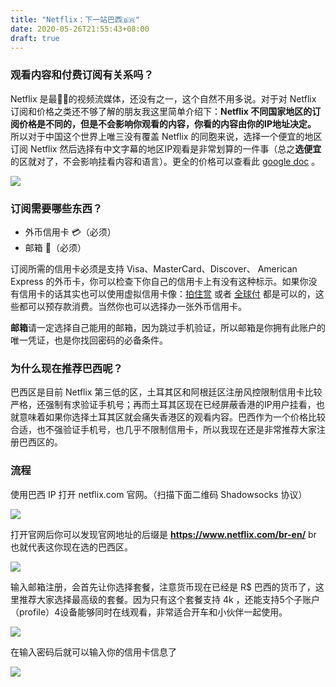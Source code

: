 ```yaml
---
title: "Netflix：下一站巴西🇧🇷"
date: 2020-05-26T21:55:43+08:00
draft: true
---
```


### 观看内容和付费订阅有关系吗？

Netflix 是最🐂🍺的视频流媒体，还没有之一，这个自然不用多说。对于对 Netflix 订阅和价格之类还不够了解的朋友我这里简单介绍下：**Netflix 不同国家地区的订阅价格是不同的，但是不会影响你观看的内容，你看的内容由你的IP地址决定。** 所以对于中国这个世界上唯三没有覆盖 Netflix 的同胞来说，选择一个便宜的地区订阅 Netflix 然后选择有中文字幕的地区IP观看是非常划算的一件事（总之**选便宜**的区就对了，不会影响挂看内容和语言）。更全的价格可以查看此 [google doc](https://docs.google.com/spreadsheets/d/1usSHC2Vrb4KRk3WCu_2LLhls5qtBHHRuh_9ESeXI3nw/edit#gid=1088253101) 。

![](https://oss.qust.me/img/20200527005035.png)

### 订阅需要哪些东西？

* 外币信用卡 💳（必须）
* 邮箱 📮（必须）

订阅所需的信用卡必须是支持 Visa、MasterCard、Discover、 American Express 的外币卡，你可以检查下你自己的信用卡上有没有这种标示。如果你没有信用卡的话其实也可以使用虚拟信用卡像：[拍住赏](https://www.tapngo.com.hk/chi/index.html) 或者 [全球付](https://www.globalcash.hk/v4/) 都是可以的，这些都可以预存款消费。当然你也可以选择办一张外币信用卡。

**邮箱**请一定选择自己能用的邮箱，因为跳过手机验证，所以邮箱是你拥有此账户的唯一凭证，也是你找回密码的必备条件。

### 为什么现在推荐巴西呢？

巴西区是目前 Netflix 第三低的区，土耳其区和阿根廷区注册风控限制信用卡比较严格，还强制有求验证手机号；再而土耳其区现在已经屏蔽香港的IP用户挂看，也就意味着如果你选择土耳其区就会痛失香港区的观看内容。巴西作为一个价格比较合适，也不强验证手机号，也几乎不限制信用卡，所以我现在还是非常推荐大家注册巴西区的。

### 流程

使用巴西 IP 打开 netflix.com 官网。（扫描下面二维码 Shadowsocks 协议）

![](https://oss.qust.me/img/20200527013128.jpg)

打开官网后你可以发现官网地址的后缀是 **https://www.netflix.com/br-en/**  br 也就代表这你现在选的巴西区。

![](https://oss.qust.me/img/20200527013343.jpg)

输入邮箱注册，会首先让你选择套餐，注意货币现在已经是 R$ 巴西的货币了，这里推荐大家选择最高级的套餐。因为只有这个套餐支持 4k ，还能支持5个子账户（profile）4设备能够同时在线观看，非常适合开车和小伙伴一起使用。

![](https://oss.qust.me/img/20200527013719.jpg)

在输入密码后就可以输入你的信用卡信息了

![](https://oss.qust.me/img/20200527013938.jpg)